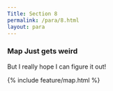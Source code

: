 ```yaml
---
Title: Section 8
permalink: /para/8.html
layout: para
---
```


### Map Just gets weird

But I really hope I can figure it out!

{% include feature/map.html %}


